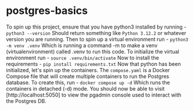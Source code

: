 # postgres-basics
To spin up this project, ensure that you have python3 installed by running -
```python3 --version```
Should return something like
```Python 3.12.2``` or whatever version you are running.
Then to spin up a virtual environment run -
```python3 -m venv .venv```
Which is running a command -m to make a venv (virtualenvironment) called .venv to run this code. To initialize the virtual environment run -
```source .venv/bin/activate```
Now to install the requirements -
```pip install requirements.txt```
Now that python has been initialized, let's spin up the containers. The `compose.yaml` is a Docker Compose file that will create multiple containers to run the Postgres database. To create this, run -
```docker compose up -d```
Which runs the containers in detached (-d) mode. You should now be able to visit 
[http://localhost:5050] to view the pgadmin console used to interact with the Postgres DB.

